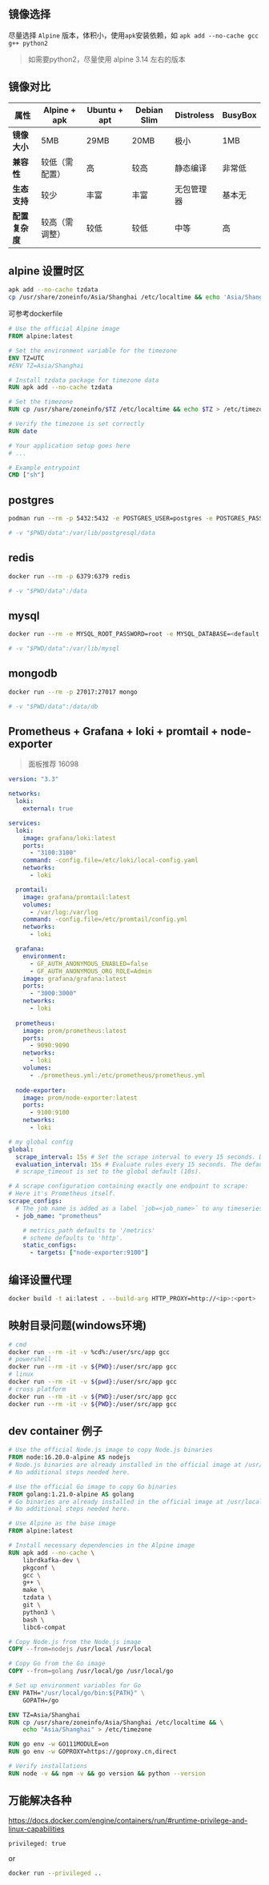 ## 镜像选择

尽量选择 `Alpine` 版本，体积小，使用`apk`安装依赖，如 `apk add --no-cache gcc g++ python2`

> 如需要python2，尽量使用 alpine 3.14 左右的版本


## 镜像对比

| **属性**         | **Alpine + apk**   | **Ubuntu + apt** | **Debian Slim**  | **Distroless** | **BusyBox**      |
|-------------------|--------------------|------------------|------------------|----------------|------------------|
| **镜像大小**     | 5MB                | 29MB             | 20MB             | 极小           | 1MB              |
| **兼容性**       | 较低（需配置）     | 高               | 较高             | 静态编译       | 非常低           |
| **生态支持**     | 较少               | 丰富             | 丰富             | 无包管理器     | 基本无           |
| **配置复杂度**   | 较高（需调整）     | 较低             | 较低             | 中等           | 高               |

## alpine 设置时区

```bash
apk add --no-cache tzdata
cp /usr/share/zoneinfo/Asia/Shanghai /etc/localtime && echo 'Asia/Shanghai' > /etc/timezone
```
可参考dockerfile
```dockerfile title="dockerfile"
# Use the official Alpine image
FROM alpine:latest

# Set the environment variable for the timezone
ENV TZ=UTC
#ENV TZ=Asia/Shanghai

# Install tzdata package for timezone data
RUN apk add --no-cache tzdata

# Set the timezone
RUN cp /usr/share/zoneinfo/$TZ /etc/localtime && echo $TZ > /etc/timezone

# Verify the timezone is set correctly
RUN date

# Your application setup goes here
# ...

# Example entrypoint
CMD ["sh"]
```

## postgres

```bash
podman run --rm -p 5432:5432 -e POSTGRES_USER=postgres -e POSTGRES_PASSWORD=postgres -e POSTGRES_DB=hello_dev postgres:12.19-alpine

# -v "$PWD/data":/var/lib/postgresql/data
```

## redis

```bash
docker run --rm -p 6379:6379 redis

# -v "$PWD/data":/data
```

## mysql

```bash
docker run --rm -e MYSQL_ROOT_PASSWORD=root -e MYSQL_DATABASE=<default db> -p 3306:3306 mysql

# -v "$PWD/data":/var/lib/mysql
```

## mongodb

```bash
docker run --rm -p 27017:27017 mongo

# -v "$PWD/data":/data/db
```

## Prometheus + Grafana + loki + promtail + node-exporter

> 面板推荐 16098

```yaml title="docker-compose.yml"
version: "3.3"

networks:
  loki:
    external: true

services:
  loki:
    image: grafana/loki:latest
    ports:
      - "3100:3100"
    command: -config.file=/etc/loki/local-config.yaml
    networks:
      - loki

  promtail:
    image: grafana/promtail:latest
    volumes:
      - /var/log:/var/log
    command: -config.file=/etc/promtail/config.yml
    networks:
      - loki

  grafana:
    environment:
      - GF_AUTH_ANONYMOUS_ENABLED=false
      - GF_AUTH_ANONYMOUS_ORG_ROLE=Admin
    image: grafana/grafana:latest
    ports:
      - "3000:3000"
    networks:
      - loki
  
  prometheus:
    image: prom/prometheus:latest
    ports:
      - 9090:9090
    networks:
      - loki
    volumes:
      - ./prometheus.yml:/etc/prometheus/prometheus.yml
  
  node-exporter:
    image: prom/node-exporter:latest
    ports:
      - 9100:9100
    networks:
      - loki
```

```yaml title="prometheus.yml"
# my global config
global:
  scrape_interval: 15s # Set the scrape interval to every 15 seconds. Default is every 1 minute.
  evaluation_interval: 15s # Evaluate rules every 15 seconds. The default is every 1 minute.
  # scrape_timeout is set to the global default (10s).

# A scrape configuration containing exactly one endpoint to scrape:
# Here it's Prometheus itself.
scrape_configs:
  # The job name is added as a label `job=<job_name>` to any timeseries scraped from this config.
  - job_name: "prometheus"

    # metrics_path defaults to '/metrics'
    # scheme defaults to 'http'.
    static_configs:
      - targets: ["node-exporter:9100"]
```

## 编译设置代理

```bash
docker build -t ai:latest . --build-arg HTTP_PROXY=http://<ip>:<port>
```

## 映射目录问题(windows环境)

```bash
# cmd
docker run --rm -it -v %cd%:/user/src/app gcc
# powershell
docker run --rm -it -v ${PWD}:/user/src/app gcc
# linux
docker run --rm -it -v ${pwd}:/user/src/app gcc
# cross platform
docker run --rm -it -v ${PWD}:/user/src/app gcc
docker run --rm -it -v ${PWD}:/user/src/app gcc
```

## dev container 例子

```dockerfile title="Dockerfile"
# Use the official Node.js image to copy Node.js binaries
FROM node:16.20.0-alpine AS nodejs
# Node.js binaries are already installed in the official image at /usr/local/
# No additional steps needed here.

# Use the official Go image to copy Go binaries
FROM golang:1.21.0-alpine AS golang
# Go binaries are already installed in the official image at /usr/local/go
# No additional steps needed here.

# Use Alpine as the base image
FROM alpine:latest

# Install necessary dependencies in the Alpine image
RUN apk add --no-cache \
    librdkafka-dev \
    pkgconf \
    gcc \
    g++ \
    make \
    tzdata \
    git \
    python3 \
    bash \
    libc6-compat

# Copy Node.js from the Node.js image
COPY --from=nodejs /usr/local /usr/local

# Copy Go from the Go image
COPY --from=golang /usr/local/go /usr/local/go

# Set up environment variables for Go
ENV PATH="/usr/local/go/bin:${PATH}" \
    GOPATH=/go

ENV TZ=Asia/Shanghai
RUN cp /usr/share/zoneinfo/Asia/Shanghai /etc/localtime && \
    echo "Asia/Shanghai" > /etc/timezone

RUN go env -w GO111MODULE=on
RUN go env -w GOPROXY=https://goproxy.cn,direct

# Verify installations
RUN node -v && npm -v && go version && python --version
```

## 万能解决各种

https://docs.docker.com/engine/containers/run/#runtime-privilege-and-linux-capabilities

```docker
privileged: true
```
or

```bash
docker run --privileged ..
```

